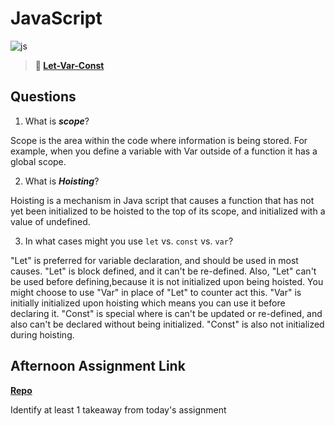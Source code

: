 # JavaScript

![js](https://bcw.blob.core.windows.net/public/img/courses/js.gif)

> **📖 [Let-Var-Const](https://codeworksacademy.com/fs-student-guide/resources/wk2/01-Let-Var-Const)**

## Questions

1. What is ***scope***?

Scope is the area within the code where information is being stored. For example, when you define a variable with Var outside of a function it has a global scope. 

2. What is ***Hoisting***?

Hoisting is a mechanism in Java script that causes a function that has not yet been initialized to be hoisted to the top of its scope, and initialized with a value of undefined. 

3. In what cases might you use `let` vs. `const` vs. `var`?

"Let" is preferred for variable declaration, and should be used in most causes. "Let" is block defined, and it can't be re-defined. Also, "Let" can't be used before defining,because it is not initialized upon being hoisted. You might choose to use "Var" in place of "Let" to counter act this. "Var" is initially initialized upon hoisting which means you can use it before declaring it. "Const" is special where is can't be updated or re-defined, and also can't be declared without being initialized. "Const" is also not initialized during hoisting.

## Afternoon Assignment Link

**[Repo](https://github.com/PeytonCurr/<ASSIGNMENT_REPO>)**

Identify at least 1 takeaway from today's assignment

